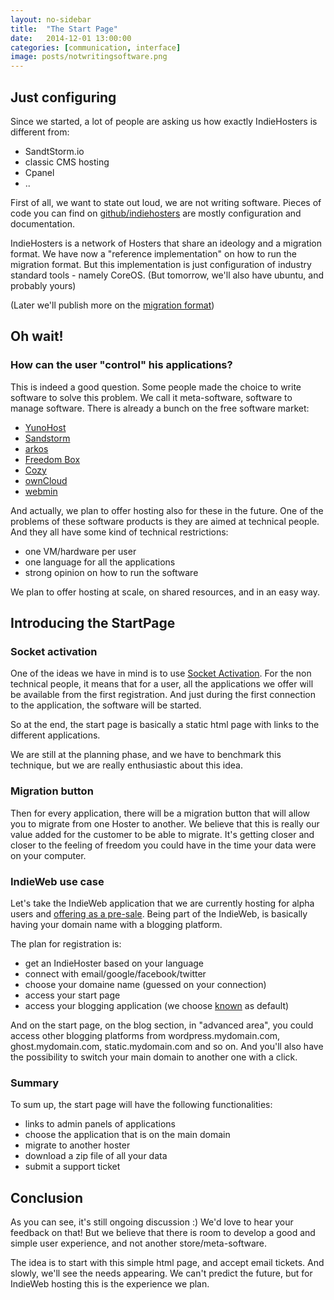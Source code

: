 ```yaml
---
layout: no-sidebar
title:  "The Start Page"
date:   2014-12-01 13:00:00
categories: [communication, interface]
image: posts/notwritingsoftware.png
---
```


## Just configuring

Since we started, a lot of people are asking us how exactly IndieHosters is different from:

- SandtStorm.io
- classic CMS hosting
- Cpanel
- ..

First of all, we want to state out loud, we are not writing software. Pieces of code you can find on [github/indiehosters](https://github.com/indiehosters/) are mostly configuration and documentation.

IndieHosters is a network of Hosters that share an ideology and a migration format. We have now a "reference implementation" on how to run the migration format. But this implementation is just configuration of industry standard tools - namely CoreOS. (But tomorrow, we'll also have ubuntu, and probably yours)

(Later we'll publish more on the [migration format](http://indiewebcamp.com/one_click_migration))

## Oh wait!

### How can the user "control" his applications?

This is indeed a good question. Some people made the choice to write software to solve this problem. We call it meta-software, software to manage software. There is already a bunch on the free software market:

- [YunoHost](https://yunohost.org/)
- [Sandstorm](https://sandstorm.io/)
- [arkos](https://arkos.io/)
- [Freedom Box](https://freedomboxfoundation.org/)
- [Cozy](http://cozy.io/)
- [ownCloud](http://owncloud.org/)
- [webmin](http://www.webmin.com/)

And actually, we plan to offer hosting also for these in the future. One of the problems of these software products is they are aimed at technical people. And they all have some kind of technical restrictions:
- one VM/hardware per user
- one language for all the applications
- strong opinion on how to run the software

We plan to offer hosting at scale, on shared resources, and in an easy way.

## Introducing the StartPage

### Socket activation

One of the ideas we have in mind is to use [Socket Activation](http://www.freedesktop.org/software/systemd/man/systemd.socket.html). For the non technical people, it means that for a user, all the applications we offer will be available from the first registration. And just during the first connection to the application, the software will be started.

So at the end, the start page is basically a static html page with links to the different applications.

We are still at the planning phase, and we have to benchmark this technique, but we are really enthusiastic about this idea.

### Migration button

Then for every application, there will be a migration button that will allow you to migrate from one Hoster to another. We believe that this is really our value added for the customer to be able to migrate. It's getting closer and closer to the feeling of freedom you could have in the time your data were on your computer.

### IndieWeb use case

Let's take the IndieWeb application that we are currently hosting for alpha users and [offering as a pre-sale](https://www.indiegogo.com/projects/indiehosters/x/9169969). Being part of the IndieWeb, is basically having your domain name with a blogging platform.

The plan for registration is:

- get an IndieHoster based on your language
- connect with email/google/facebook/twitter
- choose your domaine name (guessed on your connection)
- access your start page
- access your blogging application (we choose [known](https://withknown.com/) as default)

And on the start page, on the blog section, in "advanced area", you could access other blogging platforms from wordpress.mydomain.com, ghost.mydomain.com, static.mydomain.com and so on. And you'll also have the possibility to switch your main domain to another one with a click.

### Summary

To sum up, the start page will have the following functionalities:

- links to admin panels of applications
- choose the application that is on the main domain
- migrate to another hoster
- download a zip file of all your data
- submit a support ticket

## Conclusion

As you can see, it's still ongoing discussion :) We'd love to hear your feedback on that! But we believe that there is room to develop a good and simple user experience, and not another store/meta-software.

The idea is to start with this simple html page, and accept email tickets. And slowly, we'll see the needs appearing. We can't predict the future, but for IndieWeb hosting this is the experience we plan.

